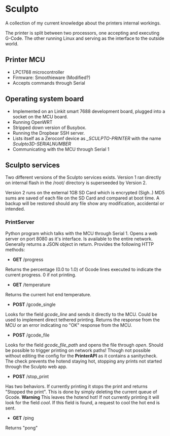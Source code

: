 # Sculpto
A collection of my current knowledge about the printers internal workings.

The printer is split between two processors, one accepting and executing G-Code. The other running Linux and serving as the interface to the outside world.
## Printer MCU
- LPC1768 microcontroller
- Firmware: Smoothieware (Modified?)
- Accepts commands through Serial

## Operating system board
- Implemented on an Linkit smart 7688 development board, plugged into a socket on the MCU board.
- Running OpenWRT
- Stripped down version of Busybox.
- Running the Dropbear SSH server.
- Lists itself as a Zeroconf device as *_SCULPTO-PRINTER* with the name *Sculpto3D-SERIALNUMBER*
- Communicating with the MCU through Serial 1

## Sculpto services
Two different versions of the Sculpto services exists. Version 1 ran directly on internal flash in the /root/ directory is superseeded by Version 2.

Version 2 runs on the external 1GB SD Card which is encrypted (Sigh..)
MD5 sums are saved of each file on the SD Card and compared at boot time. A backup will be restored should any file show any modification, accidental or intended.

### PrintServer
Python program which talks with the MCU through Serial 1.
Opens a web server on port 8080 as it's interface. Is available to the entire network.
Generally returns a JSON object in return.
Provides the following HTTP methods:
- **GET** /progress

Returns the percentage (0.0 to 1.0) of Gcode lines executed to indicate the current progress.
0 if not printing.

- **GET** /temperature

Returns the current hot end temperature. 

- **POST** /gcode_single

Looks for the field *gcode_line* and sends it directly to the MCU. Could be used to implement direct tethered printing.
Returns the response from the MCU or an error indicating no "OK" response from the MCU.

- **POST** /gcode_file

Looks for the field *gcode_file_path* and opens the file through *open*. Should be possible to trigger printing on network paths! Though not possible without editing the config for the **PrinterAPI** as it contains a sanitycheck. The check prevents the hotend staying hot, stopping any prints not started through the Sculpto web app.

- **POST** /stop_print

Has two behaviors. If currently printing it stops the print and returns "Stopped the print". This is done by simply deleting the current queue of Gcode. **Warning** This leaves the hotend hot! 
If not currently printing it will look for the field *cool*. If this field is found, a request to cool the hot end is sent.

- **GET** /ping

Returns "pong"
